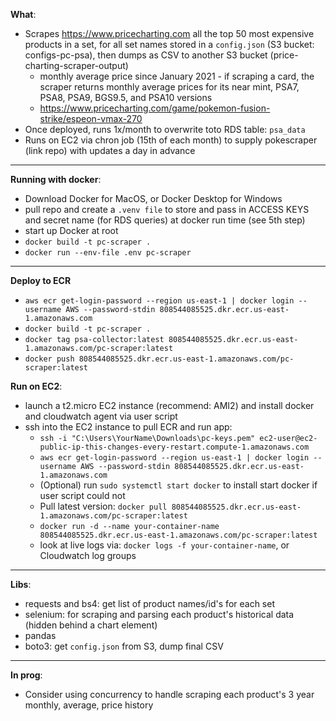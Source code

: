 **What**:
- Scrapes https://www.pricecharting.com all the top 50 most expensive products in a set, for all set names stored in a `config.json` (S3 bucket: configs-pc-psa), then dumps as CSV to another S3 bucket (price-charting-scraper-output)
   - monthly average price since January 2021 - if scraping a card, the scraper returns monthly average prices for its near mint, PSA7, PSA8, PSA9, BGS9.5, and PSA10 versions
   - https://www.pricecharting.com/game/pokemon-fusion-strike/espeon-vmax-270
- Once deployed, runs 1x/month to overwrite toto RDS table: `psa_data`
- Runs on EC2 via chron job (15th of each month) to supply pokescraper (link repo) with updates a day in advance


---
**Running with docker**:
- Download Docker for MacOS, or Docker Desktop for Windows
- pull repo and create a `.venv file` to store and pass in ACCESS KEYS and secret name (for RDS queries) at docker run time (see 5th step)
-  start up Docker at root
- `docker build -t pc-scraper .`
- `docker run --env-file .env pc-scraper`

---
**Deploy to ECR**
- `aws ecr get-login-password --region us-east-1 | docker login --username AWS --password-stdin 808544085525.dkr.ecr.us-east-1.amazonaws.com`
- `docker build -t pc-scraper .`
- `docker tag psa-collector:latest 808544085525.dkr.ecr.us-east-1.amazonaws.com/pc-scraper:latest`
- `docker push 808544085525.dkr.ecr.us-east-1.amazonaws.com/pc-scraper:latest`

**Run on EC2**:
- launch a t2.micro EC2 instance (recommend: AMI2) and install docker and cloudwatch agent via user script
- ssh into the EC2 instance to pull ECR and run app:
   - `ssh -i "C:\Users\YourName\Downloads\pc-keys.pem" ec2-user@ec2-public-ip-this-changes-every-restart.compute-1.amazonaws.com`
   - `aws ecr get-login-password --region us-east-1 | docker login --username AWS --password-stdin 808544085525.dkr.ecr.us-east-1.amazonaws.com`
   - (Optional) run `sudo systemctl start docker` to install start docker if user script could not
   - Pull latest version: `docker pull 808544085525.dkr.ecr.us-east-1.amazonaws.com/pc-scraper:latest`
   - `docker run -d --name your-container-name 808544085525.dkr.ecr.us-east-1.amazonaws.com/pc-scraper:latest`
   - look at live logs via: `docker logs -f your-container-name`, or Cloudwatch log groups


---
**Libs**:
- requests and bs4: get list of product names/id's for each set
- selenium: for scraping and parsing each product's historical data (hidden behind a chart element)
- pandas
- boto3: get `config.json` from S3, dump final CSV

---
**In prog**:
- Consider using concurrency to handle scraping each product's 3 year monthly, average, price history

